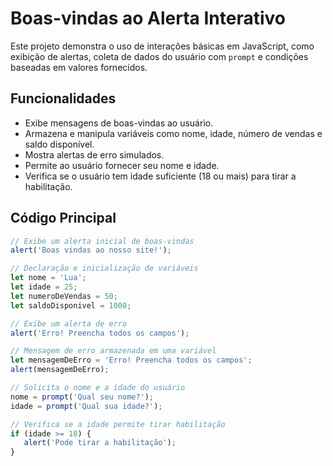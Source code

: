 # Boas-vindas ao Alerta Interativo

Este projeto demonstra o uso de interações básicas em JavaScript, como exibição de alertas, coleta de dados do usuário com `prompt` e condições baseadas em valores fornecidos.

## Funcionalidades

- Exibe mensagens de boas-vindas ao usuário.
- Armazena e manipula variáveis como nome, idade, número de vendas e saldo disponível.
- Mostra alertas de erro simulados.
- Permite ao usuário fornecer seu nome e idade.
- Verifica se o usuário tem idade suficiente (18 ou mais) para tirar a habilitação.

## Código Principal

```javascript
// Exibe um alerta inicial de boas-vindas
alert('Boas vindas ao nosso site!');

// Declaração e inicialização de variáveis
let nome = 'Lua';
let idade = 25;
let numeroDeVendas = 50;
let saldoDisponivel = 1000;

// Exibe um alerta de erro
alert('Erro! Preencha todos os campos');

// Mensagem de erro armazenada em uma variável
let mensagemDeErro = 'Erro! Preencha todos os campos';
alert(mensagemDeErro);

// Solicita o nome e a idade do usuário
nome = prompt('Qual seu nome?');
idade = prompt('Qual sua idade?');

// Verifica se a idade permite tirar habilitação
if (idade >= 18) {
   alert('Pode tirar a habilitação');
}

